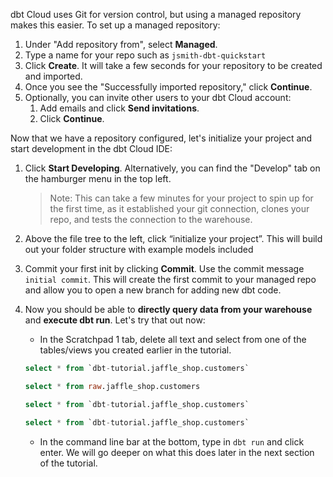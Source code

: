 dbt Cloud uses Git for version control, but using a managed repository makes this easier. To set up a managed repository:

1. Under "Add repository from", select **Managed**.
2. Type a name for your repo such as `jsmith-dbt-quickstart`
3. Click **Create**. It will take a few seconds for your repository to be created and imported.
4. Once you see the "Successfully imported repository," click **Continue**.
5. Optionally, you can invite other users to your dbt Cloud account:
    1. Add emails and click **Send invitations**.
    2. Click **Continue**.

Now that we have a repository configured, let's initialize your project and start development in the dbt Cloud IDE:

1. Click **Start Developing**.  Alternatively, you can find the "Develop" tab on the hamburger menu in the top left.
    > Note: This can take a few minutes for your project to spin up for the first time, as it established your git connection, clones your repo, and tests the connection to the warehouse.

2. Above the file tree to the left, click “initialize your project”.  This will build out your folder structure with example models included

3. Commit your first init by clicking **Commit**.  Use the commit message `initial commit`.  This will create the first commit to your managed repo and allow you to open a new branch for adding new dbt code.

4. Now you should be able to **directly query data from your warehouse** and **execute dbt run**.  Let's try that out now:

    - In the Scratchpad 1 tab, delete all text and select from one of the tables/views you created earlier in the tutorial.

    <WHCode>

    <div>

    ```sql
    select * from `dbt-tutorial.jaffle_shop.customers`
    ```

    </div>

    <div>

    ```sql
    select * from raw.jaffle_shop.customers
    ```

    </div>

    <div>

    ```sql
    select * from `dbt-tutorial.jaffle_shop.customers`
    ```

    </div>

    <div>

    ```sql
    select * from `dbt-tutorial.jaffle_shop.customers`
    ```

    </div>

    </WHCode>

    - In the command line bar at the bottom, type in `dbt run` and click enter.  We will go deeper on what this does later in the next section of the tutorial.
